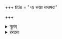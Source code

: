 +++
title = "१४ सखा सप्तपदा"

+++
<details><summary>मूलम्</summary>

सखा॑ स॒प्तप॑दा भव॒ सखा॑यौ स॒प्तप॑दा बभूव स॒ख्यन्ते॑ गमेयँ स॒ख्यात्ते॒ मा यो॑षँ स॒ख्यान्मे॒ मा यो॑ष्ठा॒स्सम॑याव॒ सङ्क॑ल्पावहै॒ सं प्रि॑यौ रोचि॒ष्णू सु॑मन॒स्यमा॑नौ ।  
इष॒मूर्ज॑म॒भि सं॒वसा॑नौ॒ सन्नौ॒ मनाँ॑सि॒ सं व्र॒ता समु॑ चि॒त्तान्याक॑रम् । सा त्वम॒स्यमू॒हममू॒हम॑स्मि॒ सा त्वं द्यौर॒हं पृ॑थि॒वी त्वँ रेतो॒ऽहँ रे॑तो॒भृत्त्वं मनो॒ऽहम॑स्मि॒ वाक्त्वँ सामा॒हम॒स्म्यृ॑क्त्व॒ँ॒ सा मामनु॑व्रता भव पु॒ँ॒से पु॒त्राय॒ वेत्त॑वै श्रि॒यै पु॒त्राय॒ वेत्त॑वा॒ एहि॑ सूनृते ॥ (३)
</details>
<details><summary>हरदत्तः</summary>

सप्त पदानि यया क्रान्तानि सा सप्तपदा एवंभूता त्वं सखा भव । सप्तपदा सप्तपदौ । द्विवचनस्याकारः । सप्तपदौ त्वं च अहं च सखायौ बभूव बभूविव । छान्दसो विशब्दस्यलोपः । आदरार्थं पुनर्वचनम् । सख्यं ते गमेयं गम्यासं सख्याते मा योषं वियुक्तः पृथकृतो मा भूवं, त्वं च सख्यान्मे मा योष्ठाः । समयाव । संपूर्वस्य इणो लोटि रूपम् । सङ्गतौ स्याव । सङ्कल्पावहै इदमिदं च कर्तव्यमिति । सम्प्रियौ परस्परं सम्प्रीयमाणौ रोचिष्णू सदृशसम्बन्धत्वात् परस्पराश्रयेण दीप्यमानौ सुमनस्यमानौ सुमनायमानौ । भृशादिरयं छान्दसस्सलोपाभावः । इषमूर्जमभिसंवसानौ सहानुभवन्तौ समयावेति सम्बन्धः । नौ आवयोः मनांसि व्यापारबहुत्वान्मनोबहुत्वं समाकरं सङ्गतानि करोमि । तथा व्रता व्रतानि कर्माणि समाकरं (यस्त्वया धर्मचरितव्यः सोनया सहेति) । तथा समुचितानि उ इत्यनर्थकः, मनस उक्तत्वाद्बाह्येन्द्रियाण्यत्र चित्तानि तान्यपिप्त समाकरणम् ॥ सा त्वं सेति ऋचोभिधानम्, अम इति साम्नः । सैव नाम ऋगासीदमो नाम साम इति बह्णृचब्राह्मणदर्शनात् । त्वं सासि ऋगसि अमोस्हम् । संहिताकराले ओकारस्य ऊकारः । बह्वृचानां तु अमोहम् इति एव पाठः । एतदेवादरार्थं पुनरुच्यते । अमूहमस्मि अमः अहमस्मि सा त्वं ऋक्त्वं यथा ऋक्सामे परस्परं सम्बन्धे एवमावामपीत्यर्थः । द्यौरहं पृथिवी त्वं औत्तराधर्यमात्रं विवक्षितम् । रेतोऽहं कार्यकारणयोरभेदोपचारः । रेतोभृत्त्वं मया निषिक्तस्य रेतसो भर्त्री त्वम् । मनो हमस्मि वाक्त्वं यथा मनसा चिन्तितं वाग्ब्रूते एवमावयोरानुकूल्यमित्यर्थः । सामाहमस्म्यृक्त्वं एवंभूता सा त्वं मां प्रति अनुव्रता अनुकूला भव । किमर्थं? पुंसे पुत्राय वेत्तवै पुमांसं पुत्रं लब्धुं श्रियै पुत्राय वेत्तवे श्रियश्च पुत्रस्य च लाभार्थम् । पुत्रस्य पुनर्वचनमादरार्थम् । एहि आगच्छ प्रिया वाक् सूनृतं तद्योगात् सूनृते । इत्यामन्त्रणम् ॥


इति श्रीहरदत्तविरचिते एकाग्निकाण्डमन्त्रव्यास्याने तृतीयः खण्डः।
</details>